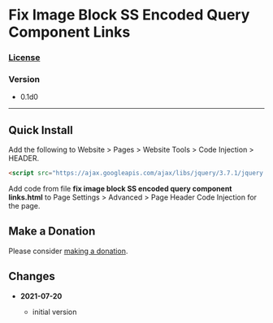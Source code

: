 # Fix Image Block SS Encoded Query Component Links

### [License][99]

### Version

  * 0.1d0

---

## Quick Install

Add the following to Website > Pages > Website Tools > Code Injection > HEADER.

```html
<script src="https://ajax.googleapis.com/ajax/libs/jquery/3.7.1/jquery.min.js"></script>
```

Add code from file **fix image block SS encoded query component links.html** to
Page Settings > Advanced > Page Header Code Injection for the page.

## Make a Donation

Please consider [making a donation](https://github.com/tomsWebConsulting/twcsl#make-a-donation).

## Changes

<!-- * **2021-07-20**

  * effect not active in Preview
  * generalized code to move first n blocks
  * changed name from 'Move Product Detail Additional Info Donate Block After
    Add to Cart Button' to 'Move Product Detail Additional Info First N Blocks
    to End of Product Details'
  * bumped version to 0.2d0
  <br><br -->
* **2021-07-20**

  * initial version

[99]: https://github.com/tomsWebConsulting/twcsl/blob/main/LICENSE.txt#L1
